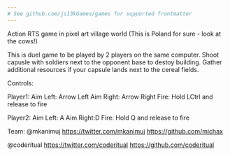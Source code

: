 ```yaml
---
# See github.com/js13kGames/games for supported frontmatter
---
```

Action RTS game in pixel art village world (This is Poland for sure - look at the cows!)

This is duel game to be played by 2 players on the same computer. Shoot capusle with soldiers next to the opponent base to destoy building. Gather additional resources if your capsule lands next to the cereal fields.

Controls:

Player1:
Aim Left: Arrow Left
Aim Right: Arrow Right
Fire: Hold LCtrl and release to fire

Player2:
Aim Left: A
Aim Right:D
Fire: Hold Q and release to fire

Team:
@mkanimuj 
https://twitter.com/mkanimuj
https://github.com/michax

@coderitual 
https://twitter.com/coderitual
https://github.com/coderitual